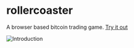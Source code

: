 # rollercoaster
A browser based bitcoin trading game. [Try it out](http://pjgranahan.com/rollercoaster/)

![Introduction](/../screenshots/screenshots/intro.png?raw=true "Opening the game")
